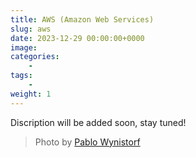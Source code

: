 ```yaml
---
title: AWS (Amazon Web Services)
slug: aws
date: 2023-12-29 00:00:00+0000
image: 
categories:
    - 
tags:
    - 
weight: 1
---
```

Discription will be added soon, stay tuned!
> Photo by [Pablo Wynistorf](https://www.pablo.one)
